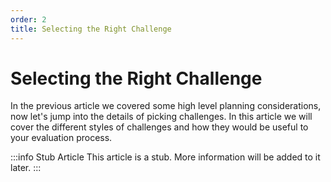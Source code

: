 ```yaml
---
order: 2
title: Selecting the Right Challenge
---
```

# Selecting the Right Challenge

In the previous article we covered some high level planning considerations, now let's jump into the details of picking challenges. In this article we will cover the different styles of challenges and how they would be useful to your evaluation process.

:::info Stub Article
This article is a stub. More information will be added to it later.
::: 
